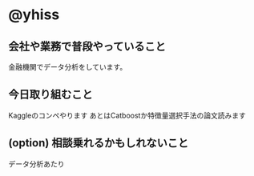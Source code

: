 # @yhiss

## 会社や業務で普段やっていること

金融機関でデータ分析をしています。  

## 今日取り組むこと

Kaggleのコンペやります
あとはCatboostか特徴量選択手法の論文読みます

## (option) 相談乗れるかもしれないこと
データ分析あたり

